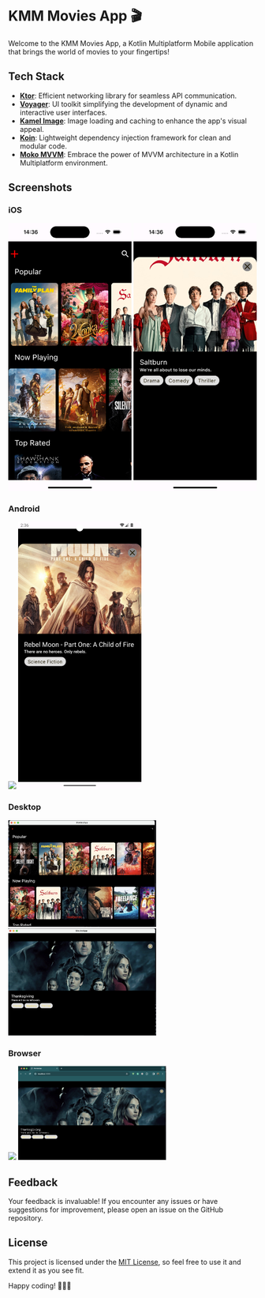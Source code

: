 # KMM Movies App 🎬

Welcome to the KMM Movies App, a Kotlin Multiplatform Mobile application that brings the world of movies to your fingertips!

## Tech Stack

- **[Ktor](https://ktor.io/docs/getting-started-ktor-client-multiplatform-mobile.html#new-project)**: Efficient networking library for seamless API communication.
- **[Voyager](https://voyager.adriel.cafe/)**: UI toolkit simplifying the development of dynamic and interactive user interfaces.
- **[Kamel Image](https://github.com/Kamel-Media/Kamel)**: Image loading and caching to enhance the app's visual appeal.
- **[Koin](https://insert-koin.io/docs/reference/koin-mp/kmp/)**: Lightweight dependency injection framework for clean and modular code.
- **[Moko MVVM](https://github.com/icerockdev/moko-mvvm)**: Embrace the power of MVVM architecture in a Kotlin Multiplatform environment.

## Screenshots

### iOS
<img src = "screenshots/Simulator Screenshot - iPhone 15 Pro - 2023-12-31 at 14.36.27.png" width ="250" /> <img src = "screenshots/Simulator Screenshot - iPhone 15 Pro - 2023-12-31 at 14.36.36.png" width ="250" />

### Android
<img src = "screenshots/Screenshot_20231231_143546.png" width ="250" /> <img src = "screenshots/Screenshot_20231231_143609.png" width ="250" />

### Desktop
<img src = "screenshots/Screenshot 2023-12-31 at 14.36.55.png" width ="300" /> <img src = "screenshots/Screenshot 2023-12-31 at 14.37.07.png" width ="300" />

### Browser
<img src = "screenshots/Screenshot 2023-12-31 at 14.35.21.png" width ="300" /> <img src = "screenshots/Screenshot 2023-12-31 at 14.37.24.png" width ="300" />


## Feedback

Your feedback is invaluable! If you encounter any issues or have suggestions for improvement, please open an issue on the GitHub repository.

## License

This project is licensed under the [MIT License](LICENSE), so feel free to use it and extend it as you see fit.

Happy coding! 🚀📱🎉
